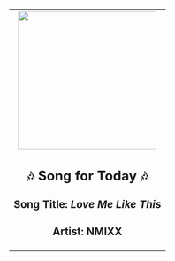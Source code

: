 <!-- Start random song -->
  <div align="center">
   <table>
    <tr>
     <td>
      <div align="center">
       <div>
        <a href="https://open.spotify.com/track/6P3CtlzTKLxcNYGOS3es8m" id="link" target="_blank">
         <img src="https://i.scdn.co/image/ab67616d0000b2734b32002f8a5e4ee2a5db5ace" style="width: 250px;"/>
        </a>
       </div>
       <div style="text-align: center;">
        <h2>
         🎶 Song for Today 🎶
        </h2>
        <h3>
         Song Title:
         <em id="title">
          Love Me Like This
         </em>
        </h3>
        <h3>
         Artist:
         <span id="artist">
          NMIXX
         </span>
        </h3>
       </div>
      </div>
     </td>
    </tr>
   </table>
  </div>
<!-- End random song -->